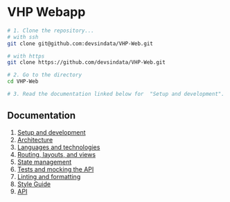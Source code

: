 # VHP Webapp

```bash
# 1. Clone the repository...
# with ssh
git clone git@github.com:devsindata/VHP-Web.git

# with https
git clone https://github.com/devsindata/VHP-Web.git

# 2. Go to the directory
cd VHP-Web

# 3. Read the documentation linked below for  "Setup and development".
```

## Documentation

1. [Setup and development](docs/development.md)
1. [Architecture](docs/architecture.md)
1. [Languages and technologies](docs/tech.md)
1. [Routing, layouts, and views](docs/routing.md)
1. [State management](docs/store.md)
1. [Tests and mocking the API](docs/tests.md)
1. [Linting and formatting](docs/linting.md)
1. [Style Guide](docs/style-guide.md)
1. [API](docs/api.md)
